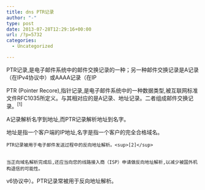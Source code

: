 ```yaml
---
title: dns PTR记录
author: "-"
type: post
date: 2013-07-28T12:29:16+00:00
url: /?p=5732
categories:
  - Uncategorized

---
```

PTR记录,是电子邮件系统中的邮件交换记录的一种；另一种邮件交换记录是A记录（在IPv4协议中）或AAAA记录（在IP

  PTR (Pointer Recore),指针记录,是电子邮件系统中的一种数据类型,被互联网标准文件RFC1035所定义。与其相对应的是A记录、地址记录。二者组成邮件交换记录。<sup>[1]</sup>


  A记录解析名字到地址,而PTR记录解析地址到名字。


  地址是指一个客户端的IP地址,名字是指一个客户的完全合格域名。 
  
    PTR记录被用于电子邮件发送过程中的反向地址解析。<sup>[2]</sup>
  
  
    当正向域名解析完成后,还应当向您的线路接入商（ISP）申请做反向地址解析,以减少被国外机构退信的可能性。
  

v6协议中）。PTR记录常被用于反向地址解析。